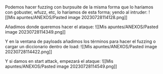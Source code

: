 Podemos hacer fuzzing con burpsuite de la misma forma que lo haríamos con gobuster, wfuzz, etc, lo haríamos de esta forma; yendo al intruder:
![[Mis apuntes/ANEXOS/Pasted image 20230728114128.png]]

Añadimos donde queremos hacer el ataque:
![[Mis apuntes/ANEXOS/Pasted image 20230728114349.png]]

Y en la ventana de payloads añadimos los términos para hacer el fuzzing o cargar un diccionario dentro de load:
![[Mis apuntes/ANEXOS/Pasted image 20230728114422.png]]

Y si damos en start attack, empezará el ataque:
![[Mis apuntes/ANEXOS/Pasted image 20230728114549.png]]
